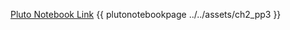 
[Pluto Notebook Link](https://github.com/stefanbringuier/QuantumComputingProblemsSolutions/tree/main/notebooks/ch2/ch2_pp3.jl)
{{ plutonotebookpage ../../assets/ch2_pp3 }}
